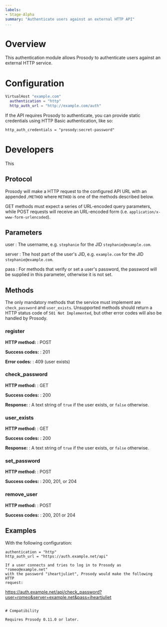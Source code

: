 ```yaml
---
labels:
- Stage-Alpha
summary: "Authenticate users against an external HTTP API"
...
```


# Overview

This authentication module allows Prosody to authenticate users against
an external HTTP service.

# Configuration

``` lua
VirtualHost "example.com"
  authentication = "http"
  http_auth_url = "http://example.com/auth"
```

If the API requires Prosody to authenticate, you can provide static
credentials using HTTP Basic authentication, like so:

```
http_auth_credentials = "prosody:secret-password"
```

# Developers

This 

## Protocol

Prosody will make a HTTP request to the configured API URL with an
appended `/METHOD` where `METHOD` is one of the methods described below.

GET methods must expect a series of URL-encoded query parameters, while
POST requests will receive an URL-encoded form (i.e.
`application/x-www-form-urlencoded`).

## Parameters

user
: The username, e.g. `stephanie` for the JID `stephanie@example.com`.

server
: The host part of the user's JID, e.g. `example.com` for the JID
  `stephanie@example.com`.

pass
: For methods that verify or set a user's password, the password will
  be supplied in this parameter, otherwise it is not set.

## Methods

The only mandatory methods that the service must implement are `check_password`
and `user_exists`. Unsupported methods should return a HTTP status code
of `501 Not Implemented`, but other error codes will also be handled by
Prosody.

### register

**HTTP method:**
: POST

**Success codes:**
: 201

**Error codes:**
: 409 (user exists)

### check_password

**HTTP method:**
: GET

**Success codes:**
: 200

**Response:**
: A text string of `true` if the user exists, or `false` otherwise.

### user_exists

**HTTP method:**
: GET

**Success codes:**
: 200

**Response:**
: A text string of `true` if the user exists, or `false` otherwise.

### set_password

**HTTP method:**
: POST

**Success codes:**
: 200, 201, or 204

### remove_user

**HTTP method:**
: POST

**Success codes:**
: 200, 201 or 204

## Examples

With the following configuration:

```
authentication = "http"
http_auth_url = "https://auth.example.net/api"

If a user connects and tries to log in to Prosody as "romeo@example.net"
with the password "iheartjuliet", Prosody would make the following HTTP
request:

```
https://auth.example.net/api/check_password?user=romeo&server=example.net&pass=iheartjuliet
```

# Compatibility

Requires Prosody 0.11.0 or later.
